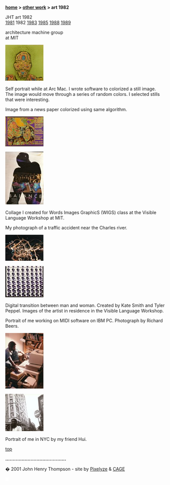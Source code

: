 **[home](index.md) > [other work](otherwork.md) > art 1982**

JHT art 1982  
[1981](art1981.md) 1982 [1983](art1983.md) [1985](art1985.md) [1988](art1988.md) [1989](art1989.md)

architecture machine group  
at MIT

[![](images/83_jt_arc_mac_color_mini.jpg)](<javascript:openpage('images/83_jt_arc_mac_color.jpg',513,480)>)

Self portrait while at Arc Mac. I wrote software to colorized a still image. The image would move through a series of random colors. I selected stills that were interesting.

Image from a news paper colorized using same algorithm.

[![](images/83_couple_mini.jpg)](<javascript:openpage('images/83_couple.jpg',600,468)>)

[![](images/83_balance_wigs_mini.jpg)](<javascript:openpage('images/83_balance_wigs.jpg',346,480)>)

Collage I created for Words Images GraphicS (WIGS) class at the Visible Language Workshop at MIT.

My photograph of a traffic accident near the Charles river.

[![](images/85_night_light_mini.jpg)](<javascript:openpage('images/85_night_light.jpg',640,439)>)

[![](images/82_vlw_mini.jpg)](<javascript:openpage('images/82_vlw.jpg',585,480)>)

Digital transition between man and woman. Created by Kate Smith and Tyler Peppel. Images of the artist in residence in the Visible Language Workshop.

Portrait of me working on MIDI software on IBM PC. Photograph by Richard Beers.

[![](images/83_jt_ibm_pc_mini.jpg)](<javascript:openpage('images/83_jt_ibm_pc.jpg',329,480)>)

[![](images/85_jt_in_ny_no_enter_mini.jpg)](<javascript:openpage('images/85_jt_in_ny_no_enter.jpg',490,480)>)

Portrait of me in NYC by my friend Hui.

[top](#topofpage)

**.........................................**

� 2001 John Henry Thompson - site by [Pixelyze](http://www.pixelyze.com/) & [CAGE](http://www.cage.nl/)

![](images/spacer.gif)
